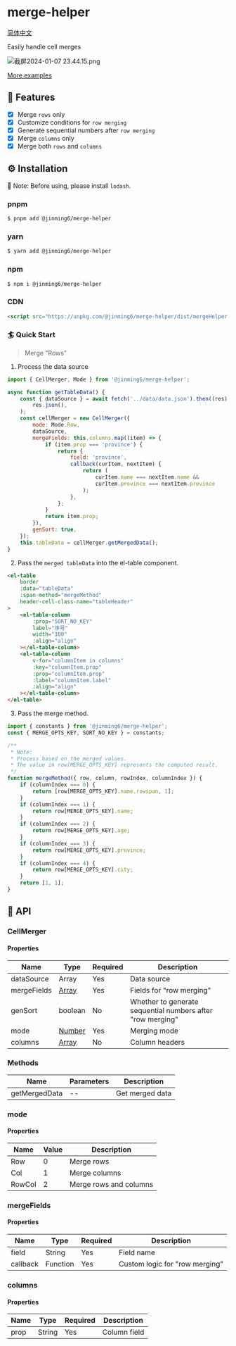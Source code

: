 # merge-helper

[简体中文](./README-CN.md)

Easily handle cell merges

![截屏2024-01-07 23.44.15.png](https://s2.loli.net/2024/01/07/rqlRbZgUt6TD3xk.png)

[More examples](./example/el-table.html)

## 🎨 Features

- [x] Merge `rows` only
- [x] Customize conditions for `row merging`
- [x] Generate sequential numbers after `row merging`
- [x] Merge `columns` only
- [x] Merge both `rows` and `columns`

## ⚙️ Installation

🔔 Note: Before using, please install `lodash`.

### pnpm

```bash
$ pnpm add @jinming6/merge-helper
```

### yarn

```bash
$ yarn add @jinming6/merge-helper
```

### npm

```bash
$ npm i @jinming6/merge-helper
```

### CDN

```html
<script src="https://unpkg.com/@jinming6/merge-helper/dist/mergeHelper.min.js"></script>
```

### 🏄 Quick Start

> Merge "Rows"

1. Process the data source

```js
import { CellMerger, Mode } from '@jinming6/merge-helper';

async function getTableData() {
	const { dataSource } = await fetch('../data/data.json').then((res) =>
		res.json(),
	);
	const cellMerger = new CellMerger({
		mode: Mode.Row,
		dataSource,
		mergeFields: this.columns.map((item) => {
			if (item.prop === 'province') {
				return {
					field: 'province',
					callback(curItem, nextItem) {
						return (
							curItem.name === nextItem.name &&
							curItem.province === nextItem.province
						);
					},
				};
			}
			return item.prop;
		}),
		genSort: true,
	});
	this.tableData = cellMerger.getMergedData();
}
```

2. Pass the `merged tableData` into the el-table component.

```html
<el-table
	border
	:data="tableData"
	:span-method="mergeMethod"
	header-cell-class-name="tableHeader"
>
	<el-table-column
		:prop="SORT_NO_KEY"
		label="序号"
		width="100"
		:align="align"
	></el-table-column>
	<el-table-column
		v-for="columnItem in columns"
		:key="columnItem.prop"
		:prop="columnItem.prop"
		:label="columnItem.label"
		:align="align"
	></el-table-column>
</el-table>
```

3. Pass the merge method.

```js
import { constants } from '@jinming6/merge-helper';
const { MERGE_OPTS_KEY, SORT_NO_KEY } = constants;

/**
 * Note:
 * Process based on the merged values.
 * The value in row[MERGE_OPTS_KEY] represents the computed result.
 */
function mergeMethod({ row, column, rowIndex, columnIndex }) {
	if (columnIndex === 0) {
		return [row[MERGE_OPTS_KEY].name.rowspan, 1];
	}
	if (columnIndex === 1) {
		return row[MERGE_OPTS_KEY].name;
	}
	if (columnIndex === 2) {
		return row[MERGE_OPTS_KEY].age;
	}
	if (columnIndex === 3) {
		return row[MERGE_OPTS_KEY].province;
	}
	if (columnIndex === 4) {
		return row[MERGE_OPTS_KEY].city;
	}
	return [1, 1];
}
```

## 📄 API

### CellMerger

#### Properties

| Name        | Type                  | Required | Description                                                |
| ----------- | --------------------- | -------- | ---------------------------------------------------------- |
| dataSource  | Array                 | Yes      | Data source                                                |
| mergeFields | [Array](#mergefields) | Yes      | Fields for "row merging"                                   |
| genSort     | boolean               | No       | Whether to generate sequential numbers after "row merging" |
| mode        | [Number](#mode)       | Yes      | Merging mode                                               |
| columns     | [Array](#columns)     | No       | Column headers                                             |

### Methods

| Name          | Parameters | Description     |
| ------------- | ---------- | --------------- |
| getMergedData | --         | Get merged data |

### mode

#### Properties

| Name   | Value | Description            |
| ------ | ----- | ---------------------- |
| Row    | 0     | Merge rows             |
| Col    | 1     | Merge columns          |
| RowCol | 2     | Merge rows and columns |

### mergeFields

#### Properties

| Name     | Type     | Required | Description                    |
| -------- | -------- | -------- | ------------------------------ |
| field    | String   | Yes      | Field name                     |
| callback | Function | Yes      | Custom logic for "row merging" |

### columns

#### Properties

| Name | Type   | Required | Description  |
| ---- | ------ | -------- | ------------ |
| prop | String | Yes      | Column field |

